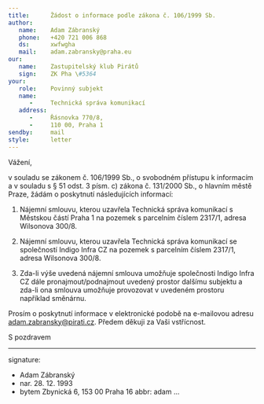 ```yaml
---
title:      Žádost o informace podle zákona č. 106/1999 Sb.
author:
   name:    Adam Zábranský
   phone:   +420 721 006 868
   ds:      xwfwgha
   mail:    adam.zabransky@praha.eu
our:
   name:    Zastupitelský klub Pirátů
   sign:    ZK Pha \#5364
your:
   role:    Povinný subjekt
   name:    
      -     Technická správa komunikací
   address:
      -     Řásnovka 770/8,
      -     110 00, Praha 1
sendby:     mail
style:      letter
---
```


Vážení,

v souladu se zákonem č. 106/1999 Sb., o svobodném přístupu k informacím a v souladu s § 51 odst. 3 písm. c) zákona č. 131/2000 Sb., o hlavním městě Praze, žádám o poskytnutí následujících informací: 

1. Nájemní smlouvu, kterou uzavřela Technická správa komunikací s Městskou částí Praha 1 na pozemek s parcelním číslem 2317/1, adresa Wilsonova 300/8.

2. Nájemní smlouvu, kterou uzavřela Technická správa komunikací se společností Indigo Infra CZ na pozemek s parcelním číslem 2317/1, adresa Wilsonova 300/8. 

3. Zda-li výše uvedená nájemní smlouva umožňuje společnosti Indigo Infra CZ dále pronajmout/podnajmout uvedený prostor dalšímu subjektu a zda-li ona smlouva umožňuje provozovat v uvedeném prostoru například směnárnu.

Prosím o poskytnutí informace v elektronické podobě na e-mailovou adresu adam.zabransky@pirati.cz. Předem děkuji za Vaši vstřícnost.

S pozdravem

---
signature:
  - Adam Zábranský
  - nar. 28. 12. 1993
  - bytem Zbynická 6, 153 00 Praha 16
abbr:       adam
...
